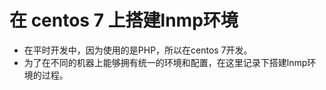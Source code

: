 # 在 centos 7 上搭建lnmp环境

* 在平时开发中，因为使用的是PHP，所以在centos 7开发。
* 为了在不同的机器上能够拥有统一的环境和配置，在这里记录下搭建lnmp环境的过程。
